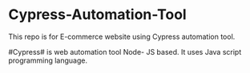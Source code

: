 # Cypress-Automation-Tool
This repo is for E-commerce website using Cypress automation tool.

 #Cypress# is web automation tool Node- JS based. It uses Java script programming language.
